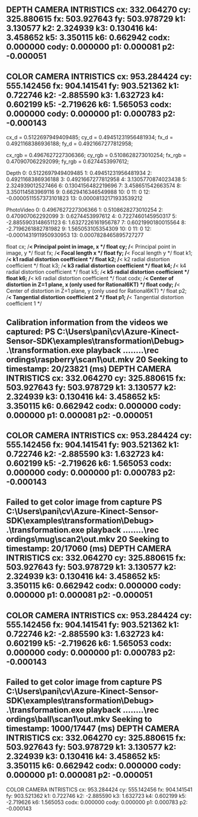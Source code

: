 DEPTH CAMERA INTRISTICS
cx: 332.064270
cy: 325.880615
fx: 503.927643
fy: 503.978729
k1: 3.130577
k2: 2.324939
k3: 0.130416
k4: 3.458652
k5: 3.350115
k6: 0.662942
codx: 0.000000
cody: 0.000000
p1: 0.000081
p2: -0.000051
----------------------------
COLOR CAMERA INTRISTICS
cx: 953.284424
cy: 555.142456
fx: 904.141541
fy: 903.521362
k1: 0.722746
k2: -2.885590
k3: 1.632723
k4: 0.602199
k5: -2.719626
k6: 1.565053
codx: 0.000000
cody: 0.000000
p1: 0.000783
p2: -0.000143
----------------------------
cx_d = 0.5122697949409485;
cy_d = 0.49451231956481934;
fx_d = 0.4921168386936188;
fy_d = 0.4921667277812958;

cx_rgb = 0.4967627227306366;
cy_rgb = 0.5108628273010254;
fx_rgb = 0.470907062292099;
fy_rgb = 0.6274453997612;

Depth
0: 0.5122697949409485
1: 0.49451231956481934
2: 0.4921168386936188
3: 0.4921667277812958
4: 3.1305770874023438
5: 2.324939012527466
6: 0.1304156482219696
7: 3.458651542663574
8: 3.350114583969116
9: 0.6629416346549988
10: 0
11: 0
12: -0.0000511557373101823
13: 0.00008132171933539212

PhotoVideo
0: 0.4967627227306366
1: 0.5108628273010254
2: 0.470907062292099
3: 0.6274453997612
4: 0.7227460145950317
5: -2.8855903148651123
6: 1.6327226161956787
7: 0.6021990180015564
8: -2.7196261882781982
9: 1.565053105354309
10: 0
11: 0
12: -0.0001431911950930953
13: 0.0007828465895727277





float cx;            /**< Principal point in image, x */
float cy;            /**< Principal point in image, y */
float fx;            /**< Focal length x */
float fy;            /**< Focal length y */
float k1;            /**< k1 radial distortion coefficient */
float k2;            /**< k2 radial distortion coefficient */
float k3;            /**< k3 radial distortion coefficient */
float k4;            /**< k4 radial distortion coefficient */
float k5;            /**< k5 radial distortion coefficient */
float k6;            /**< k6 radial distortion coefficient */
float codx;          /**< Center of distortion in Z=1 plane, x (only used for Rational6KT) */
float cody;          /**< Center of distortion in Z=1 plane, y (only used for Rational6KT) */
float p2;            /**< Tangential distortion coefficient 2 */
float p1;            /**< Tangential distortion coefficient 1 */




Calibration information from the videos we captured:
PS C:\Users\pani\cv\Azure-Kinect-Sensor-SDK\examples\transformation\Debug> .\transformation.exe playback ..\..\..\..\rec
ordings\raspberry\scan1\out.mkv 20
Seeking to timestamp: 20/23821 (ms)
DEPTH CAMERA INTRISTICS
cx: 332.064270
cy: 325.880615
fx: 503.927643
fy: 503.978729
k1: 3.130577
k2: 2.324939
k3: 0.130416
k4: 3.458652
k5: 3.350115
k6: 0.662942
codx: 0.000000
cody: 0.000000
p1: 0.000081
p2: -0.000051
----------------------------
COLOR CAMERA INTRISTICS
cx: 953.284424
cy: 555.142456
fx: 904.141541
fy: 903.521362
k1: 0.722746
k2: -2.885590
k3: 1.632723
k4: 0.602199
k5: -2.719626
k6: 1.565053
codx: 0.000000
cody: 0.000000
p1: 0.000783
p2: -0.000143
----------------------------
Failed to get color image from capture
PS C:\Users\pani\cv\Azure-Kinect-Sensor-SDK\examples\transformation\Debug> .\transformation.exe playback ..\..\..\..\rec
ordings\mug\scan2\out.mkv 20
Seeking to timestamp: 20/17060 (ms)
DEPTH CAMERA INTRISTICS
cx: 332.064270
cy: 325.880615
fx: 503.927643
fy: 503.978729
k1: 3.130577
k2: 2.324939
k3: 0.130416
k4: 3.458652
k5: 3.350115
k6: 0.662942
codx: 0.000000
cody: 0.000000
p1: 0.000081
p2: -0.000051
----------------------------
COLOR CAMERA INTRISTICS
cx: 953.284424
cy: 555.142456
fx: 904.141541
fy: 903.521362
k1: 0.722746
k2: -2.885590
k3: 1.632723
k4: 0.602199
k5: -2.719626
k6: 1.565053
codx: 0.000000
cody: 0.000000
p1: 0.000783
p2: -0.000143
----------------------------
Failed to get color image from capture
PS C:\Users\pani\cv\Azure-Kinect-Sensor-SDK\examples\transformation\Debug> .\transformation.exe playback ..\..\..\..\rec
ordings\ball\scan1\out.mkv
Seeking to timestamp: 1000/17447 (ms)
DEPTH CAMERA INTRISTICS
cx: 332.064270
cy: 325.880615
fx: 503.927643
fy: 503.978729
k1: 3.130577
k2: 2.324939
k3: 0.130416
k4: 3.458652
k5: 3.350115
k6: 0.662942
codx: 0.000000
cody: 0.000000
p1: 0.000081
p2: -0.000051
----------------------------
COLOR CAMERA INTRISTICS
cx: 953.284424
cy: 555.142456
fx: 904.141541
fy: 903.521362
k1: 0.722746
k2: -2.885590
k3: 1.632723
k4: 0.602199
k5: -2.719626
k6: 1.565053
codx: 0.000000
cody: 0.000000
p1: 0.000783
p2: -0.000143
